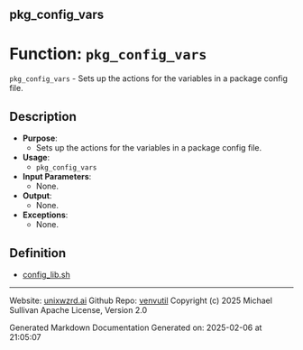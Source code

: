 ## pkg_config_vars
# Function: `pkg_config_vars`
`pkg_config_vars` - Sets up the actions for the variables in a package config file.
## Description
- **Purpose**:
  - Sets up the actions for the variables in a package config file.
- **Usage**:
  - `pkg_config_vars`
- **Input Parameters**:
  - None.
- **Output**:
  - None.
- **Exceptions**:
  - None.

## Definition 

* [config_lib.sh](../config_lib_sh.md)
---

Website: [unixwzrd.ai](https://unixwzrd.ai)
Github Repo: [venvutil](https://github.com/unixwzrd/venvutil)
Copyright (c) 2025 Michael Sullivan
Apache License, Version 2.0

Generated Markdown Documentation
Generated on: 2025-02-06 at 21:05:07
